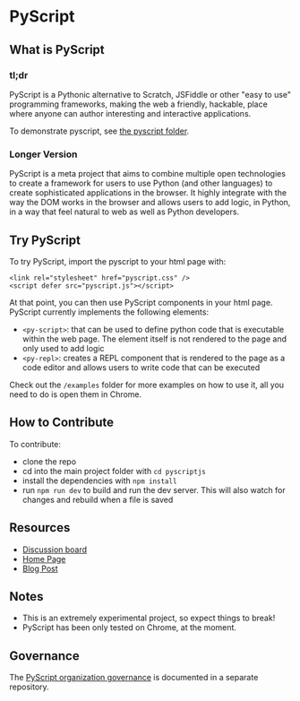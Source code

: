 # PyScript

## What is PyScript

### tl;dr
PyScript is a Pythonic alternative to Scratch, JSFiddle or other "easy to use" programming frameworks, making the web a friendly, hackable, place where anyone can author interesting and interactive applications.

To demonstrate pyscript, see [the pyscript folder](pyscriptjs/README.md).

### Longer Version
PyScript is a meta project that aims to combine multiple open technologies to create a framework for users to use Python (and other languages) to create sophisticated applications in the browser. It highly integrate with the way the DOM works in the browser and allows users to add logic, in Python, in a way that feel natural to web as well as Python developers.

## Try PyScript

To try PyScript, import the pyscript to your html page with:
```
<link rel="stylesheet" href="pyscript.css" />
<script defer src="pyscript.js"></script>
```
At that point, you can then use PyScript components in your html page. PyScript currently implements the following elements:

* `<py-script>`: that can be used to define python code that is executable within the web page. The element itself is not rendered to the page and only used to add logic
* `<py-repl>`: creates a REPL component that is rendered to the page as a code editor and allows users to write code that can be executed

Check out the `/examples` folder for more examples on how to use it, all you need to do is open them in Chrome.

## How to Contribute

To contribute:

* clone the repo
* cd into the main project folder with `cd pyscriptjs`
* install the dependencies with `npm install`
* run `npm run dev` to build and run the dev server. This will also watch for changes and rebuild when a file is saved

## Resources

* [Discussion board](https://community.anaconda.cloud/c/tech-topics/pyscript)
* [Home Page](https://pyscript.net/)
* [Blog Post](https://engineering.anaconda.com/2022/04/welcome-pyscript.html)

## Notes

* This is an extremely experimental project, so expect things to break!
* PyScript has been only tested on Chrome, at the moment.

## Governance

The [PyScript organization governance](https://github.com/pyscript/governance) is documented in a separate repository.
